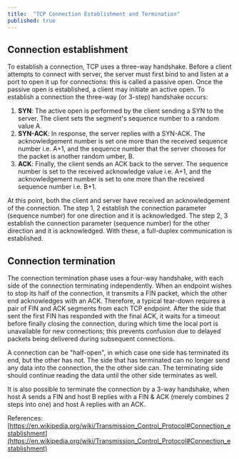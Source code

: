 ```yaml
---
title:  "TCP Connection Establishment and Termination"
published: true
---
```


## Connection establishment

To establish a connection, TCP uses a three-way handshake. Before a client attempts to
connect with server, the server must first bind to and listen at a port to open it up for
connections: this is called a passive open. Once the passive open is established, a client
may initiate an active open. To establish a connection the three-way (or 3-step) handshake
occurs:

1. **SYN**: The active open is performed by the client sending a SYN to the server. The
   client sets the segment's sequence number to a random value A.
2. **SYN-ACK**: In response, the server replies with a SYN-ACK. The acknowledgement number
   is set one more than the received sequence number i.e. A+1, and the sequence number
   that the server chooses for the packet is another random umber, B.
3. **ACK**: Finally, the client sends an ACK back to the server. The sequence number is
   set to the received acknowledge value i.e. A+1, and the acknowledgement number is set
   to one more than the received sequence number i.e. B+1.

At this point, both the client and server have received an acknowledgement of the
connection. The step 1, 2 establish the connection parameter (sequence number) for one
direction and it is acknowledged. The step 2, 3 establish the connection parameter
(sequence number) for the other direction and it is acknowledged. With these, a
full-duplex communication is established.

## Connection termination

The connection termination phase uses a four-way handshake, with each side of the
connection terminating independently. When an endpoint wishes to stop its half of the
connection, it transmits a FIN packet, which the other end acknowledges with an ACK.
Therefore, a typical tear-down requires a pair of FIN and ACK segments from each TCP
endpoint. After the side that sent the first FIN has responded with the final ACK, it
waits for a timeout before finally closing the connection, during which time the local
port is unavailable for new connections; this prevents confusion due to delayed packets
being delivered during subsequent connections.

A connection can be "half-open", in which case one side has terminated its end, but the
other has not. The side that has terminated can no longer send any data into the
connection, the the other side can. The terminating side should continue reading the data
until the other side terminates as well.

It is also possible to terminate the connection by a 3-way handshake, when host A sends a
FIN and host B replies with a FIN & ACK (merely combines 2 steps into one) and host A
replies with an ACK.

References: [https://en.wikipedia.org/wiki/Transmission_Control_Protocol#Connection_establishment](https://en.wikipedia.org/wiki/Transmission_Control_Protocol#Connection_establishment)
